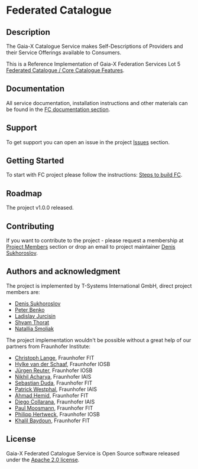 # Federated Catalogue


## Description
The Gaia-X Catalogue Service makes Self-Descriptions of Providers and their Service Offerings available to Consumers.

This is a Reference Implementation of Gaia-X Federation Services Lot 5 [Federated Catalogue / Core Catalogue Features](https://www.gxfs.eu/core-catalogue-features/).

## Documentation
All service documentation, installation instructions and other materials can be found in the [FC documentation section](https://gitlab.eclipse.org/eclipse/xfsc/cat/fc-service/-/wikis/home).

## Support
To get support you can open an issue in the project [Issues](https://gitlab.eclipse.org/eclipse/xfsc/cat/fc-service/-/issues) section.


## Getting Started
To start with FC project please follow the instructions: [Steps to build FC](./docker/README.md).


## Roadmap
The project v1.0.0 released.

## Contributing
If you want to contribute to the project - please request a membership at [Project Members](https://gitlab.eclipse.org/eclipse/xfsc/cat/fc-service/-/project_members) section or drop an email to project maintainer [Denis Sukhoroslov](mailto:dsukhoroslov@gmail.com).

## Authors and acknowledgment
The project is implemented by T-Systems International GmbH, direct project members are:
- [Denis Sukhoroslov](https://gitlab.eclipse.org/dsukhoroslov)
- [Peter Benko](https://gitlab.com/pebenko)
- [Ladislav Jurcisin](https://gitlab.com/ladislav.jurcisin)
- [Shyam Thorat](https://gitlab.com/shyamthorat)
- [Natallia Smoliak](https://gitlab.com/nsmoliak)


The project implementation wouldn't be possible without a great help of our partners from Fraunhofer Institute:
- [Christoph Lange](https://gitlab.com/langec), Fraunhofer FIT
- [Hylke van der Schaaf](https://gitlab.com/hylkevds), Fraunhofer IOSB
- [Jürgen Reuter](https://gitlab.com/j_reuter), Fraunhofer IOSB
- [Nikhil Acharya](https://gitlab.com/nik77612), Fraunhofer IAIS
- [Sebastian Duda](https://gitlab.com/sebastian.duda), Fraunhofer FIT
- [Patrick Westphal](https://gitlab.com/patrick_westphal), Fraunhofer IAIS
- [Ahmad Hemid](https://gitlab.com/ahmad.hemid), Fraunhofer FIT
- [Diego Collarana](https://gitlab.com/collaran), Fraunhofer IAIS
- [Paul Moosmann](https://gitlab.com/moosmannp), Fraunhofer FIT
- [Philipp Hertweck](https://gitlab.com/phertweck), Fraunhofer IOSB
- [Khalil Baydoun](https://gitlab.com/baydounkhalil), Fraunhofer FIT

## License
Gaia-X Federated Catalogue Service is Open Source software released under the [Apache 2.0 license](https://www.apache.org/licenses/LICENSE-2.0.html).
